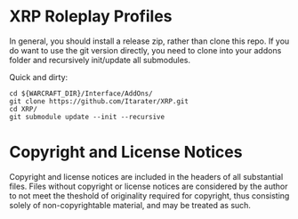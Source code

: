 XRP Roleplay Profiles
=====================
In general, you should install a release zip, rather than clone this repo. If
you do want to use the git version directly, you need to clone into your addons
folder and recursively init/update all submodules.

Quick and dirty:
```
cd ${WARCRAFT_DIR}/Interface/AddOns/
git clone https://github.com/Itarater/XRP.git
cd XRP/
git submodule update --init --recursive
```

Copyright and License Notices
=============================
Copyright and license notices are included in the headers of all substantial
files. Files without copyright or license notices are considered by the
author to not meet the theshold of originality required for copyright, thus
consisting solely of non-copyrightable material, and may be treated as such.
